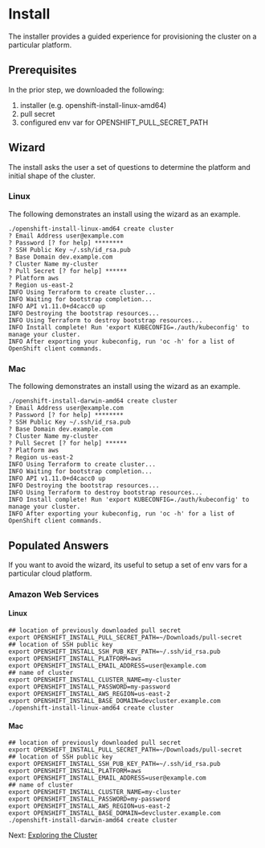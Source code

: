 # Install

The installer provides a guided experience for provisioning the cluster on a particular platform.

## Prerequisites

In the prior step, we downloaded the following:

1. installer (e.g. openshift-install-linux-amd64)
1. pull secret
1. configured env var for OPENSHIFT_PULL_SECRET_PATH

## Wizard

The install asks the user a set of questions to determine the platform and initial shape of the cluster.

### Linux

The following demonstrates an install using the wizard as an example.

```
./openshift-install-linux-amd64 create cluster
? Email Address user@example.com
? Password [? for help] ********
? SSH Public Key ~/.ssh/id_rsa.pub
? Base Domain dev.example.com
? Cluster Name my-cluster
? Pull Secret [? for help] ******
? Platform aws
? Region us-east-2
INFO Using Terraform to create cluster...         
INFO Waiting for bootstrap completion...          
INFO API v1.11.0+d4cacc0 up
INFO Destroying the bootstrap resources...        
INFO Using Terraform to destroy bootstrap resources... 
INFO Install complete! Run 'export KUBECONFIG=./auth/kubeconfig' to manage your cluster. 
INFO After exporting your kubeconfig, run 'oc -h' for a list of OpenShift client commands. 
```

### Mac

The following demonstrates an install using the wizard as an example.

```
./openshift-install-darwin-amd64 create cluster
? Email Address user@example.com
? Password [? for help] ********
? SSH Public Key ~/.ssh/id_rsa.pub
? Base Domain dev.example.com
? Cluster Name my-cluster
? Pull Secret [? for help] ******
? Platform aws
? Region us-east-2
INFO Using Terraform to create cluster...         
INFO Waiting for bootstrap completion...          
INFO API v1.11.0+d4cacc0 up
INFO Destroying the bootstrap resources...        
INFO Using Terraform to destroy bootstrap resources... 
INFO Install complete! Run 'export KUBECONFIG=./auth/kubeconfig' to manage your cluster. 
INFO After exporting your kubeconfig, run 'oc -h' for a list of OpenShift client commands. 
```

## Populated Answers

If you want to avoid the wizard, its useful to setup a set of env vars for a particular cloud platform.

### Amazon Web Services

#### Linux

```
## location of previously downloaded pull secret
export OPENSHIFT_INSTALL_PULL_SECRET_PATH=~/Downloads/pull-secret
## location of SSH public key
export OPENSHIFT_INSTALL_SSH_PUB_KEY_PATH=~/.ssh/id_rsa.pub
export OPENSHIFT_INSTALL_PLATFORM=aws
export OPENSHIFT_INSTALL_EMAIL_ADDRESS=user@example.com
## name of cluster
export OPENSHIFT_INSTALL_CLUSTER_NAME=my-cluster
export OPENSHIFT_INSTALL_PASSWORD=my-password
export OPENSHIFT_INSTALL_AWS_REGION=us-east-2
export OPENSHIFT_INSTALL_BASE_DOMAIN=devcluster.example.com
./openshift-install-linux-amd64 create cluster
```

#### Mac

```
## location of previously downloaded pull secret
export OPENSHIFT_INSTALL_PULL_SECRET_PATH=~/Downloads/pull-secret
## location of SSH public key
export OPENSHIFT_INSTALL_SSH_PUB_KEY_PATH=~/.ssh/id_rsa.pub
export OPENSHIFT_INSTALL_PLATFORM=aws
export OPENSHIFT_INSTALL_EMAIL_ADDRESS=user@example.com
## name of cluster
export OPENSHIFT_INSTALL_CLUSTER_NAME=my-cluster
export OPENSHIFT_INSTALL_PASSWORD=my-password
export OPENSHIFT_INSTALL_AWS_REGION=us-east-2
export OPENSHIFT_INSTALL_BASE_DOMAIN=devcluster.example.com
./openshift-install-darwin-amd64 create cluster
```

Next: [Exploring the Cluster](03-explore.md)

